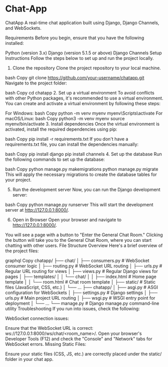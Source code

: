 # Chat-App
ChatApp
A real-time chat application built using Django, Django Channels, and WebSockets.

Requirements
Before you begin, ensure that you have the following installed:

Python (version 3.x)
Django (version 5.1.5 or above)
Django Channels
Setup Instructions
Follow the steps below to set up and run the project locally.

1. Clone the repository
Clone the project repository to your local machine.

bash
Copy
git clone https://github.com/your-username/chatapp.git
Navigate to the project folder:

bash
Copy
cd chatapp
2. Set up a virtual environment
To avoid conflicts with other Python packages, it's recommended to use a virtual environment. You can create and activate a virtual environment by following these steps:

For Windows:
bash
Copy
python -m venv myenv
myenv\Scripts\activate
For macOS/Linux:
bash
Copy
python3 -m venv myenv
source myenv/bin/activate
3. Install dependencies
Once the virtual environment is activated, install the required dependencies using pip:

bash
Copy
pip install -r requirements.txt
If you don't have a requirements.txt file, you can install the dependencies manually:

bash
Copy
pip install django
pip install channels
4. Set up the database
Run the following commands to set up the database:

bash
Copy
python manage.py makemigrations
python manage.py migrate
This will apply the necessary migrations to create the database tables for your project.

5. Run the development server
Now, you can run the Django development server:

bash
Copy
python manage.py runserver
This will start the development server at http://127.0.0.1:8000/.

6. Open in Browser
Open your browser and navigate to http://127.0.0.1:8000/.

You will see a page with a button to "Enter the General Chat Room."
Clicking the button will take you to the General Chat Room, where you can start chatting with other users.
File Structure Overview
Here's a brief overview of the project files:

graphql
Copy
chatapp/
├── chat/
│   ├── consumers.py      # WebSocket consumer logic
│   ├── routing.py        # WebSocket URL routing
│   ├── urls.py           # Regular URL routing for views
│   ├── views.py          # Regular Django views for pages
│   ├── templates/
│   │   └── chat/
│   │       ├── index.html  # Home page template
│   │       └── room.html   # Chat room template
│   ├── static/            # Static files (JavaScript, CSS, etc.)
│   └── ...
├── chatapp/
│   ├── asgi.py            # ASGI configuration for WebSockets
│   ├── settings.py        # Django settings
│   ├── urls.py            # Main project URL routing
│   ├── wsgi.py            # WSGI entry point for deployment
│   └── ...
└── manage.py              # Django manage.py command-line utility
Troubleshooting
If you run into issues, check the following:

WebSocket connection issues:

Ensure that the WebSocket URL is correct: ws://127.0.0.1:8000/ws/chat/<room_name>/.
Open your browser's Developer Tools (F12) and check the "Console" and "Network" tabs for WebSocket errors.
Missing Static Files:

Ensure your static files (CSS, JS, etc.) are correctly placed under the static/ folder in your chat app.
